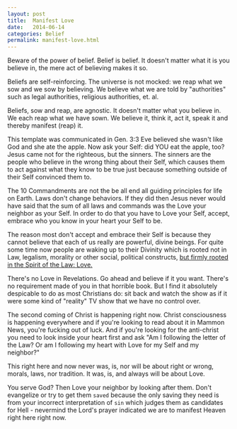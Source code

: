 ```yaml
---
layout: post
title:  Manifest Love
date:   2014-06-14
categories: Belief
permalink: manifest-love.html
---
```

Beware of the power of belief. Belief is belief. It doesn't matter what it is you believe in, the mere act of believing makes it so.

Beliefs are self-reinforcing. The universe is not mocked: we reap what we sow and we sow by believing. We believe what we are told by "authorities" such as legal authorities, religious authorities, et. al.

Beliefs, sow and reap, are agnostic. It doesn't matter what you believe in. We each reap what we have sown. We believe it, think it, act it, speak it and thereby manifest (reap) it.

This template was communicated in Gen. 3:3  Eve believed she wasn't like God and she ate the apple. Now ask your Self: did YOU eat the apple, too? Jesus came not for the righteous, but the sinners. The sinners are the people who believe in the wrong thing about their Self, which causes them to act against what they know to be true just because something outside of their Self convinced them to.

The 10 Commandments are not the be all end all guiding principles for life on Earth. Laws don't change behaviors. If they did then Jesus never would have said that the sum of all laws and commands was the Love your neighbor as your Self. In order to do that you have to Love your Self, accept, embrace who you know in your heart your Self to be.

The reason most don't accept and embrace their Self is because they cannot believe that each of us really are powerful, divine beings. For quite some time now people are waking up to their Divinity which is rooted not in Law, legalism, morality or other social, political constructs, [but firmly rooted in the Spirit of the Law: Love.][leanpub]

There's no Love in Revelations. Go ahead and believe if it you want. There's no requirement made of you in that horrible book. But I find it absolutely despicable to do as most Christians do: sit back and watch the show as if it were some kind of "reality" TV show that we have no control over.

The second coming of Christ is happening right now. Christ consciousness is happening everywhere and if you're looking to read about it in Mammon News, you're fucking out of luck. And if you're looking for the anti-christ you need to look inside your heart first and ask "Am I following the letter of the Law? Or am I following my heart with Love for my Self and my neighbor?"

This right here and now never was, is, nor will be about right or wrong, morals, laws, nor tradition. It was, is, and always will be about Love.

You serve God? Then Love your neighbor by looking after them. Don't evangelize or try to get them `saved` because the only saving they need is from your incorrect interpretation of `sin` which judges them as candidates for Hell - nevermind the Lord's prayer indicated we are to manifest Heaven right here right now.

[leanpub]: https://leanpub.com/fruitsofthespirit